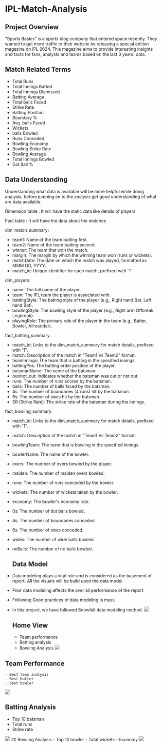 # IPL-Match-Analysis

## Project Overview
"Sports Basics" is a sports blog company that entered space recently. They wanted to get more traffic to their website by releasing a special edition magazine on IPL 2024. This magazine aims to provide interesting insights and facts for fans, analysts and teams based on the last 3 years' data.

## Match Related Terms
- Total Runs
- Total Innings Batted
- Total Innings Dismissed
- Batting Average
- Total balls Faced
- Strike Rate
- Batting Position
- Boundary %
- Avg. balls Faced
- Wickets
- balls Bowled
- Runs Conceded
- Bowling Economy
- Bowling Strike Rate
- Bowling Average
- Total Innings Bowled
- Dot Ball %

## Data Understanding
Understanding what data is available will be more helpful while doing analysis. before jumping on to the analysis get good understanding of what are data available.

Dimension table : It will have the static data like details of players

Fact table : It will have the data about the matches

dim_match_summary:
- team1: Name of the team batting first.
- team2: Name of the team batting second.
- winner: The team that won the match.
- margin: The margin by which the winning team won (runs or wickets).
- matchDate: The date on which the match was played, formatted as MMM DD, YYYY.
- match_id: Unique identifier for each match, prefixed with 'T'.
  
dim_players:
- name: The full name of the player.
- team: The IPL team the player is associated with.
- battingStyle: The batting style of the player (e.g., Right hand Bat, Left hand Bat).
- bowlingStyle: The bowling style of the player (e.g., Right arm Offbreak, Legbreak).
- playingRole: The primary role of the player in the team (e.g., Batter, Bowler, Allrounder).

fact_batting_summary:
- match_id: Links to the dim_match_summary for match details, prefixed with 'T'.
- match: Description of the match in "Team1 Vs Team2" format.
- teamInnings: The team that is batting in the specified innings.
- battingPos: The batting order position of the player.
- batsmanName: The name of the batsman.
- out/not_out: Indicates whether the batsman was out or not out.
- runs: The number of runs scored by the batsman.
- balls: The number of balls faced by the batsman.
- 4s: The number of boundaries (4 runs) hit by the batsman.
- 6s: The number of sixes hit by the batsman.
- SR (Strike Rate): The strike rate of the batsman during the innings.

fact_bowling_summary:
- match_id: Links to the dim_match_summary for match details, prefixed with 'T'.
- match: Description of the match in "Team1 Vs Team2" format.
- bowlingTeam: The team that is bowling in the specified innings.
- bowlerName: The name of the bowler.
- overs: The number of overs bowled by the player.
- maiden: The number of maiden overs bowled.
- runs: The number of runs conceded by the bowler.
- wickets: The number of wickets taken by the bowler.
- economy: The bowler's economy rate.
- 0s: The number of dot balls bowled.
- 4s: The number of boundaries conceded.
- 6s: The number of sixes conceded.
- wides: The number of wide balls bowled.
- noBalls: The number of no balls bowled.

  ## Data Model
- Data modeling plays a vital role and is considered as the basement of report. All the visuals will be build upon the data model.
- Poor data modeling affects the over all performance of the report.
- Following Good practices of data modeling is must. 
- In this project, we have followed Snowfall data modeling method.
     <img src="datamodel.png" class="center">

  ## Home View
  - Team performance
  - Batting analysis
  - Bowling Analysis
    <img src="home.png" class="center">

 ## Team Performance
    - Best team analysis
    - Best batter
    - best bowler
  <img src="team performance.png" class="center">
      
 ##  Batting Analysis
 - Top 10 batsman
 - Total runs
 - Strike rate
  <img src="batting analysis.png" class="center">
## Bowling Analysis
- Top 10 bowler
- Total wickets
- Economy
  <img src="bowling analysis.png" class="center">
     
  



